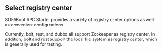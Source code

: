 ## Select registry center

SOFABoot RPC Starter provides a variety of registry center options as well as convenient configurations.

Currently, bolt, rest, and dubbo all support Zookeeper as registry center. In addition, bolt and rest support the local file system as registry center, which is generally used for testing.